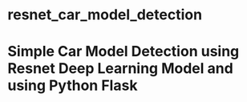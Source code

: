 # resnet_car_model_detection
# Simple Car Model Detection using Resnet Deep Learning Model and using Python Flask

